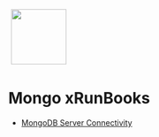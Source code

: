 <img align="center" src="https://unskript.com/assets/favicon.png" width="100" height="100" style="padding: 5px">

 # Mongo xRunBooks

* [MongoDB Server Connectivity](https://github.com/unskript/Awesome-CloudOps-Automation/tree/master)
